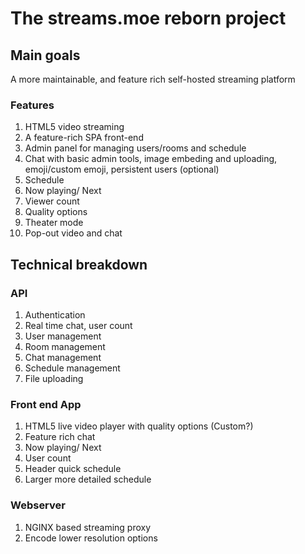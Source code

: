 # The streams.moe reborn project

## Main goals

A more maintainable, and feature rich self-hosted streaming platform

### Features

1. HTML5 video streaming
2. A feature-rich SPA front-end
3. Admin panel for managing users/rooms and schedule
4. Chat with basic admin tools, image embeding and uploading, emoji/custom emoji, 
   persistent users (optional)
5. Schedule
6. Now playing/ Next
7. Viewer count
8. Quality options
9. Theater mode
10. Pop-out video and chat

## Technical breakdown

### API
1. Authentication
2. Real time chat, user count
3. User management
4. Room management
5. Chat management
6. Schedule management
7. File uploading

### Front end App
1. HTML5 live video player with quality options (Custom?)
2. Feature rich chat
3. Now playing/ Next
4. User count
5. Header quick schedule
6. Larger more detailed schedule

### Webserver
1. NGINX based streaming proxy
2. Encode lower resolution options
